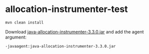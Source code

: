# allocation-instrumenter-test

```
mvn clean install
```

Download [java-allocation-instrumenter-3.3.0.jar](https://search.maven.org/remotecontent?filepath=com/google/code/java-allocation-instrumenter/java-allocation-instrumenter/3.3.0/java-allocation-instrumenter-3.3.0.jar) and add the agent argument:

```
-javaagent:java-allocation-instrumenter-3.3.0.jar
```
